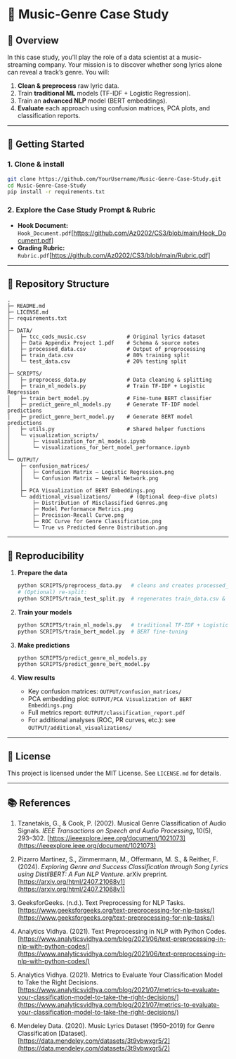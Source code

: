 
# 🎵 Music-Genre Case Study

## 📌 Overview
In this case study, you’ll play the role of a data scientist at a music-streaming company. Your mission is to discover whether song lyrics alone can reveal a track’s genre. You will:

1. **Clean & preprocess** raw lyric data.  
2. Train **traditional ML** models (TF-IDF + Logistic Regression).  
3. Train an **advanced NLP** model (BERT embeddings).  
4. **Evaluate** each approach using confusion matrices, PCA plots, and classification reports.

---

## 🚀 Getting Started

### 1. Clone & install
```bash
git clone https://github.com/YourUsername/Music-Genre-Case-Study.git
cd Music-Genre-Case-Study
pip install -r requirements.txt
```

### 2. Explore the Case Study Prompt & Rubric
- **Hook Document:** `Hook_Document.pdf`[https://github.com/Az0202/CS3/blob/main/Hook_Document.pdf]
- **Grading Rubric:** `Rubric.pdf`[https://github.com/Az0202/CS3/blob/main/Rubric.pdf]

---

## 📂 Repository Structure
```
.
├─ README.md
├─ LICENSE.md
├─ requirements.txt
│
├─ DATA/
│   ├─ tcc_ceds_music.csv             # Original lyrics dataset
│   ├─ Data Appendix Project 1.pdf    # Schema & source notes
│   ├─ processed_data.csv             # Output of preprocessing
│   ├─ train_data.csv                 # 80% training split
│   └─ test_data.csv                  # 20% testing split
│
├─ SCRIPTS/
│   ├─ preprocess_data.py             # Data cleaning & splitting
│   ├─ train_ml_models.py             # Train TF-IDF + Logistic Regression
│   ├─ train_bert_model.py            # Fine-tune BERT classifier
│   ├─ predict_genre_ml_models.py     # Generate TF-IDF model predictions
│   ├─ predict_genre_bert_model.py    # Generate BERT model predictions
│   ├─ utils.py                       # Shared helper functions
│   └─ visualization_scripts/
│       ├─ visualization_for_ml_models.ipynb
│       └─ visualizations_for_bert_model_performance.ipynb
│
└─ OUTPUT/
    ├─ confusion_matrices/
    │   ├─ Confusion Matrix – Logistic Regression.png
    │   └─ Confusion Matrix – Neural Network.png
    │
    ├─ PCA Visualization of BERT Embeddings.png
    └─ additional_visualizations/      # (Optional deep-dive plots)
        ├─ Distribution of Misclassified Genres.png
        ├─ Model Performance Metrics.png
        ├─ Precision-Recall Curve.png
        ├─ ROC Curve for Genre Classification.png
        └─ True vs Predicted Genre Distribution.png
```

---

## 🔄 Reproducibility

1. **Prepare the data**  
   ```bash
   python SCRIPTS/preprocess_data.py   # cleans and creates processed_data.csv
   # (Optional) re-split:
   python SCRIPTS/train_test_split.py  # regenerates train_data.csv & test_data.csv
   ```

2. **Train your models**  
   ```bash
   python SCRIPTS/train_ml_models.py   # traditional TF-IDF + Logistic Regression
   python SCRIPTS/train_bert_model.py  # BERT fine-tuning
   ```

3. **Make predictions**  
   ```bash
   python SCRIPTS/predict_genre_ml_models.py
   python SCRIPTS/predict_genre_bert_model.py
   ```

4. **View results**  
   - Key confusion matrices: `OUTPUT/confusion_matrices/`  
   - PCA embedding plot: `OUTPUT/PCA Visualization of BERT Embeddings.png`  
   - Full metrics report: `OUTPUT/classification_report.pdf`  
   - For additional analyses (ROC, PR curves, etc.): see `OUTPUT/additional_visualizations/`

---

## 📜 License
This project is licensed under the MIT License. See `LICENSE.md` for details.

---

## 📚 References

1. Tzanetakis, G., & Cook, P. (2002). Musical Genre Classification of Audio Signals. *IEEE Transactions on Speech and Audio Processing*, 10(5), 293–302. [https://ieeexplore.ieee.org/document/1021073](https://ieeexplore.ieee.org/document/1021073)

2. Pizarro Martinez, S., Zimmermann, M., Offermann, M. S., & Reither, F. (2024). *Exploring Genre and Success Classification through Song Lyrics using DistilBERT: A Fun NLP Venture*. arXiv preprint. [https://arxiv.org/html/2407.21068v1](https://arxiv.org/html/2407.21068v1)

3. GeeksforGeeks. (n.d.). Text Preprocessing for NLP Tasks. [https://www.geeksforgeeks.org/text-preprocessing-for-nlp-tasks/](https://www.geeksforgeeks.org/text-preprocessing-for-nlp-tasks/)

4. Analytics Vidhya. (2021). Text Preprocessing in NLP with Python Codes. [https://www.analyticsvidhya.com/blog/2021/06/text-preprocessing-in-nlp-with-python-codes/](https://www.analyticsvidhya.com/blog/2021/06/text-preprocessing-in-nlp-with-python-codes/)

5. Analytics Vidhya. (2021). Metrics to Evaluate Your Classification Model to Take the Right Decisions. [https://www.analyticsvidhya.com/blog/2021/07/metrics-to-evaluate-your-classification-model-to-take-the-right-decisions/](https://www.analyticsvidhya.com/blog/2021/07/metrics-to-evaluate-your-classification-model-to-take-the-right-decisions/)

6. Mendeley Data. (2020). Music Lyrics Dataset (1950–2019) for Genre Classification [Dataset]. [https://data.mendeley.com/datasets/3t9vbwxgr5/2](https://data.mendeley.com/datasets/3t9vbwxgr5/2)
```
